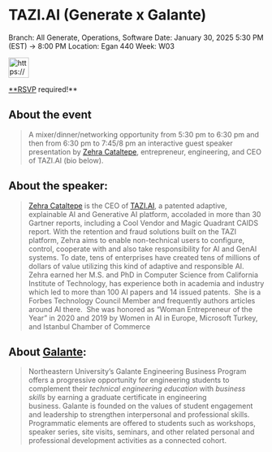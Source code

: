 # TAZI.AI (Generate x Galante)

Branch: All Generate, Operations, Software
Date: January 30, 2025 5:30 PM (EST) → 8:00 PM
Location: Egan 440
Week: W03

<aside>
<img src="https://www.notion.so/icons/light-bulb_gray.svg" alt="https://www.notion.so/icons/light-bulb_gray.svg" width="40px" />

[**RSVP](https://forms.office.com/r/uiAec6Q9LC) required!**

</aside>

## About the event

> A mixer/dinner/networking opportunity from 5:30 pm to 6:30 pm and then from 6:30 pm to 7:45/8 pm an interactive guest speaker presentation by [Zehra Cataltepe](https://nam12.safelinks.protection.outlook.com/?url=https%3A%2F%2Fwww.linkedin.com%2Fin%2Fzehracataltepe%2F&data=05%7C02%7Canderson.f%40northeastern.edu%7C8513c3ad689841e21a6808dd2bf68bae%7Ca8eec281aaa34daeac9b9a398b9215e7%7C0%7C0%7C638715060194432327%7CUnknown%7CTWFpbGZsb3d8eyJFbXB0eU1hcGkiOnRydWUsIlYiOiIwLjAuMDAwMCIsIlAiOiJXaW4zMiIsIkFOIjoiTWFpbCIsIldUIjoyfQ%3D%3D%7C0%7C%7C%7C&sdata=fJYk4cSTHI818xxBlH%2Fzsrmzd7yfzBEmN%2BF4tlYaNG8%3D&reserved=0), entrepreneur, engineering, and CEO of TAZI.AI (bio below).
> 

## About the speaker:

> [Zehra Cataltepe](https://nam12.safelinks.protection.outlook.com/?url=https%3A%2F%2Fwww.linkedin.com%2Fin%2Fzehracataltepe%2F&data=05%7C02%7Canderson.f%40northeastern.edu%7C8513c3ad689841e21a6808dd2bf68bae%7Ca8eec281aaa34daeac9b9a398b9215e7%7C0%7C0%7C638715060194447719%7CUnknown%7CTWFpbGZsb3d8eyJFbXB0eU1hcGkiOnRydWUsIlYiOiIwLjAuMDAwMCIsIlAiOiJXaW4zMiIsIkFOIjoiTWFpbCIsIldUIjoyfQ%3D%3D%7C0%7C%7C%7C&sdata=mB4qHFL3%2F1iIh3U%2BCP4Xd1zDeCXrWwiKDEtDcJvjoCQ%3D&reserved=0) is the CEO of [TAZI.AI](https://nam12.safelinks.protection.outlook.com/?url=http%3A%2F%2Ftazi.ai%2F&data=05%7C02%7Canderson.f%40northeastern.edu%7C8513c3ad689841e21a6808dd2bf68bae%7Ca8eec281aaa34daeac9b9a398b9215e7%7C0%7C0%7C638715060194457532%7CUnknown%7CTWFpbGZsb3d8eyJFbXB0eU1hcGkiOnRydWUsIlYiOiIwLjAuMDAwMCIsIlAiOiJXaW4zMiIsIkFOIjoiTWFpbCIsIldUIjoyfQ%3D%3D%7C0%7C%7C%7C&sdata=OpDG37AEwapv4xfAte14OeXbBi2eroE%2BkRavLcr6hFg%3D&reserved=0), a patented adaptive, explainable AI and Generative AI platform, accoladed in more than 30 Gartner reports, including a Cool Vendor and Magic Quadrant CAIDS report. With the retention and fraud solutions built on the TAZI platform, Zehra aims to enable non-technical users to configure, control, cooperate with and also take responsibility for AI and GenAI systems. To date, tens of enterprises have created tens of millions of dollars of value utilizing this kind of adaptive and responsible AI. Zehra earned her M.S. and PhD in Computer Science from California Institute of Technology, has experience both in academia and industry which led to more than 100 AI papers and 14 issued patents.  She is a Forbes Technology Council Member and frequently authors articles around AI there.  She was honored as “Woman Entrepreneur of the Year” in 2020 and 2019 by Women in AI in Europe, Microsoft Turkey, and Istanbul Chamber of Commerce
> 

## About [Galante](https://galante.sites.northeastern.edu/):

> Northeastern University’s Galante Engineering Business Program offers a progressive opportunity for engineering students to complement their *technical engineering education* with *business skills* by earning a graduate certificate in engineering business. Galante is founded on the values of student engagement and leadership to strengthen interpersonal and professional skills. Programmatic elements are offered to students such as workshops, speaker series, site visits, seminars, and other related personal and professional development activities as a connected cohort.
>
